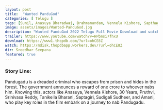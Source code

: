 ```yaml
---
layout: post
title:  "Wanted PanduGod"
categories: [ Telugu ]
tags: [Sunil, Anasuya Bharadwaj, Brahmanandam, Vennela Kishore, Sapthagiri]
image: assets/images/Wanted-PanduGod.jpg
description: "Wanted PanduGod 2022 Telugu Full Movie Download and watch online 720p low file size 500 mb."
trailer: https://www.youtube.com/watch?v=HPbmsi7fhxU
download: https://www1.thopdb.com/?url=ohCE8Z
watch: https://mdisk.thopdbapp.workers.dev/?url=ohCE8Z
dir: Sreedhar Seepana
featured: true
---
```


### Story Line:
Pandugadu is a dreaded criminal who escapes from prison and hides in the forest. The government announces a reward of one crore to whoever nabs him. Knowing this, actors like Anasuya, Vennela Kishore, 30 Years, Pruthvi, Srinivasa Reddy, Tanikella Bharani, Saptagiri, Sudigali Sudheer, and Amani, who play key roles in the film embark on a journey to nab Pandugadu.
